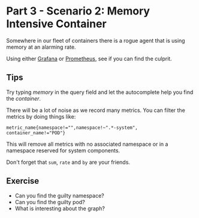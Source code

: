 # Part 3 - Scenario 2: Memory Intensive Container

Somewhere in our fleet of containers there is a rogue agent that is using memory at an alarming rate.

Using either [Grafana](http://graphs.workshop.devops.beekeeper.rocks) or [Prometheus](http://metrics.workshop.devops.beekeeper.rocks), see if you can find the culprit.


## Tips
Try typing _memory_ in the query field and let the autocomplete help you find the _container_.

There will be a lot of noise as we record many metrics. You can filter the metrics by doing things like:
    
    
    metric_name{namespace!="",namespace!~".*-system", container_name!="POD"}

This will remove all metrics with no associated namespace or in a namespace reserved for system components.

Don't forget that `sum`, `rate` and `by` are your friends.

## Exercise

- Can you find the guilty namespace?
- Can you find the guilty pod?
- What is interesting about the graph?
